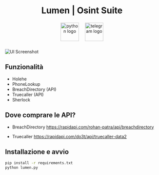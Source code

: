 <h1 align="center">Lumen | Osint Suite</h1>

###

<div align="center">
  <img src="https://img.shields.io/badge/Python-3776AB?logo=python&logoColor=white&style=for-the-badge" height="60" alt="python logo"  />
  <img width="12" />
  <a href="https://t.me/os_lumen" target="_blank">
    <img src="https://img.shields.io/static/v1?message=Telegram&logo=telegram&label=&color=2CA5E0&logoColor=white&labelColor=&style=for-the-badge" height="60" alt="telegram logo"  />
  </a>
</div>

###
![UI Screenshot](assets/ui.png)
## Funzionalità

- Holehe  
- PhoneLookup  
- BreachDirectory (API)  
- Truecaller (API)  
- Sherlock  

###
## Dove comprare le API?

- BreachDirectory 
https://rapidapi.com/rohan-patra/api/breachdirectory

- Truecaller 
https://rapidapi.com/do3t/api/truecaller-data2
### 
## Installazione e avvio

```bash
pip install -r requirements.txt
python lumen.py
